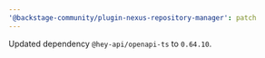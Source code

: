 ```yaml
---
'@backstage-community/plugin-nexus-repository-manager': patch
---
```


Updated dependency `@hey-api/openapi-ts` to `0.64.10`.
